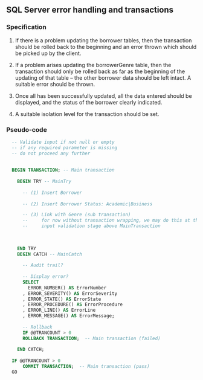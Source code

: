 SQL Server error handling and transactions
---

### Specification

1. If there is a problem updating the borrower tables, then the transaction should be rolled back to the beginning and an error thrown which should be picked up by the client. 

1. If a problem arises updating the borrowerGenre table, then the transaction should only be rolled back as far as the beginning of the updating of that table – the other borrower data should be left intact.
A suitable error should be thrown.

1. Once all has been successfully updated, all the data entered should be displayed, and the status of the borrower clearly indicated.

1. A suitable isolation level for the transaction should be set.

### Pseudo-code 

```SQL
  -- Validate input if not null or empty
  -- if any required parameter is missing
  -- do not proceed any further
   
    
  BEGIN TRANSACTION; -- Main transaction
    
    BEGIN TRY -- MainTry
      
      -- (1) Insert Borrower 
   
      -- (2) Insert Borrower Status: Academic|Business

      -- (3) Link with Genre (sub transaction)
      --     for now without transaction wrapping, we may do this at the 
      --     input validation stage above MainTransaction
      
         
   
    END TRY
    BEGIN CATCH -- MainCatch
    
      -- Audit trail?
      
      -- Display error?
      SELECT 
        ERROR_NUMBER() AS ErrorNumber
      , ERROR_SEVERITY() AS ErrorSeverity
      , ERROR_STATE() AS ErrorState
      , ERROR_PROCEDURE() AS ErrorProcedure
      , ERROR_LINE() AS ErrorLine
      , ERROR_MESSAGE() AS ErrorMessage;
      
      -- Rollback
      IF @@TRANCOUNT > 0
      ROLLBACK TRANSACTION;  -- Main transaction (failed)
    
    END CATCH;
    
  IF @@TRANCOUNT > 0
      COMMIT TRANSACTION;  -- Main transaction (pass)
  GO
  
    

```

